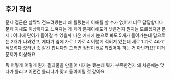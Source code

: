 ## 후기 작성
문제 접근은 살짝씩 건드려봤는데
왜 틀렸는지 이해를 할 수가 없어서 너무 답답합니다
문제 자체도 이상하다고 느껴지는 게
제가 문제이해도가 낮은건지 뭔지는 모르겠지만
문제 : 어디에 단어가 들어갈 수 있을까
나온 예시에 눈으로 봐도 5개가 들어가는데
답으로는 2개가 나와있고,
게다가 옆에 가로 1 가로 4 이렇게 적혀져 있는데
세로 1 가로 4라고 적으려다 오타난 것 같긴 합니다만
그러면 정답이 5로 되있어야 하는 거 아닌가요?
이거 문제가 이상해요

뭐 어떻게 어떻게 뭔가 결과물을 만들어 내기는 했는데
뭐가 부족한건지 
왜 처음에는 맞다가 틀리고 어떤건 틀리다가 맞고
돌아버릴 것 같아요